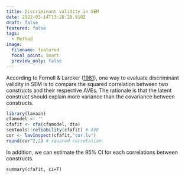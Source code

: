 ```yaml
---
title: Discriminant validity in SEM
date: 2022-03-14T13:28:20.918Z
draft: false
featured: false
tags:
  - Method
image:
  filename: featured
  focal_point: Smart
  preview_only: false
---
```

According to Fornell & Larcker ([1981](https://doi.org/10.1177/002224378101800104)), one way to evaluate discriminant validity in SEM is to compare the squared correlation between two constructs and their respective AVEs. The rationale is that the latent construct should explain more variance than the covariance between constructs.

```r
library(lavaan)
cfamodel <- ''
cfafit <- cfa(cfamodel, dta)
semTools::reliability(cfafit) # AVE
cor <- lavInspect(cfafit,"cor.lv")
round(cor^2,2) # squared correlation
```



In addition, we can estimate the 95% CI for each correlations between constructs.

```
summary(cfafit, ci=T)
```